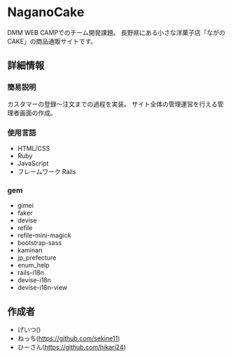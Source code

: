 # NaganoCake
DMM WEB CAMPでのチーム開発課題。
⻑野県にある⼩さな洋菓⼦店「ながのCAKE」の商品通販サイトです。

## 詳細情報

### 簡易説明
カスタマーの登録～注文までの過程を実装。
サイト全体の管理運営を行える管理者画面の作成。

### 使用言語
* HTML/CSS
* Ruby
* JavaScript
* フレームワーク Rails

### gem
* gimei
* faker
* devise
* refile
* refile-mini-magick
* bootstrap-sass
* kaminari
* jp_prefecture
* enum_help
* rails-i18n
* devise-i18n
* devise-i18n-view

## 作成者
* げいつ()
* ねっち(https://github.com/sekine11)
* ひーさん(https://github.com/hikari24)

